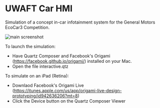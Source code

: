 # UWAFT Car HMI

Simulation of a concept in-car infotainment system for the General Motors EcoCar3 Competition.

![main screenshot](https://raw.github.com/davidsalib/UWAFT_HMI/master/screenshots/shot_1.png)

To launch the simulation:
* Have Quartz Composer and Facebook's Origami (https://facebook.github.io/origami/)  installed on your Mac. 
* Open the file interactive.qtz

To simulate on an iPad (Retina): 
* Downlaod Facebook's Origami Live (https://itunes.apple.com/us/app/origami-live-design-prototyping/id942636206?mt=8) 
* Click the Device button on the Quartz Composer Viewer 




